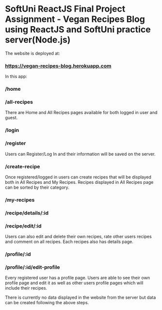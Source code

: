 # SoftUni ReactJS Final Project Assignment - Vegan Recipes Blog using ReactJS and SoftUni practice server(Node.js)

The website is deployed at: 
### https://vegan-recipes-blog.herokuapp.com

In this app: 

### /home  
### /all-recipes

There are Home and All Recipes pages available for both logged in user and guest. 

### /login 
### /register
Users can Register/Log In and their information will be saved on the server.

### /create-recipe
Once registered/logged in users can create recipes that will be displayed both in All Recipes and My Recipes.
Recipes displayed in All Recipes page can be sorted by their category.

###  /my-recipes  
### /recipe/details/:id   
### /recipe/edit/:id 
Users can also edit and delete their own recipes, rate other users recipes and comment on all recipes. 
Each recipes also has details page. 

### /profile/:id  
### /profile/:id/edit-profile
Every registered user has a profile page. 
Users are able to see their own profile page and edit it as well as other users profile pages which will include their recipes. 

There is currently no data displayed in the website from the server but data can be created following the above steps.  

 
